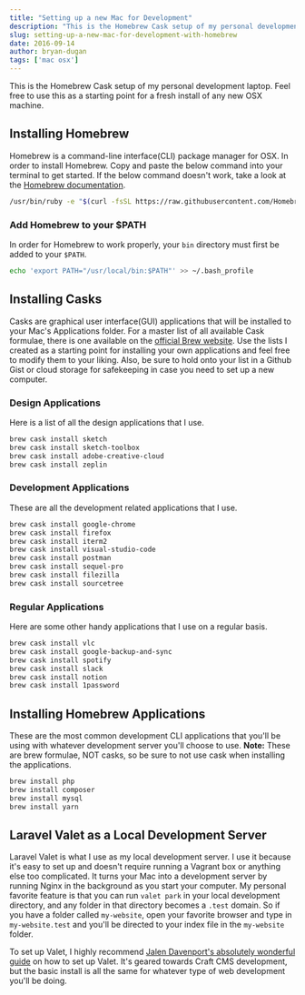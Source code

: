 ```yaml
---
title: "Setting up a new Mac for Development"
description: "This is the Homebrew Cask setup of my personal development laptop. Feel free to use this as a starting point for a fresh install of any new OSX machine."
slug: setting-up-a-new-mac-for-development-with-homebrew
date: 2016-09-14
author: bryan-dugan
tags: ['mac osx']
---
```


This is the Homebrew Cask setup of my personal development laptop. Feel free to use this as a starting point for a fresh install of any new OSX machine.

## Installing Homebrew

Homebrew is a command-line interface(CLI) package manager for OSX. In order to install Homebrew. Copy and paste the below command into your terminal to get started. If the below command doesn't work, take a look at the [Homebrew documentation](https://brew.sh).

```bash
/usr/bin/ruby -e "$(curl -fsSL https://raw.githubusercontent.com/Homebrew/install/master/install)"
```

### Add Homebrew to your $PATH

In order for Homebrew to work properly, your `bin` directory must first be added to your `$PATH`.

```bash
echo 'export PATH="/usr/local/bin:$PATH"' >> ~/.bash_profile
```

## Installing Casks

Casks are graphical user interface(GUI) applications that will be installed to your Mac's Applications folder. For a master list of all available Cask formulae, there is one available on the [official Brew website](https://formulae.brew.sh/cask/). Use the lists I created as a starting point for installing your own applications and feel free to modify them to your liking. Also, be sure to hold onto your list in a Github Gist or cloud storage for safekeeping in case you need to set up a new computer.

### Design Applications

Here is a list of all the design applications that I use.

```bash
brew cask install sketch
brew cask install sketch-toolbox
brew cask install adobe-creative-cloud
brew cask install zeplin
```

### Development Applications

These are all the development related applications that I use.

```bash
brew cask install google-chrome
brew cask install firefox
brew cask install iterm2
brew cask install visual-studio-code
brew cask install postman
brew cask install sequel-pro
brew cask install filezilla
brew cask install sourcetree
```

### Regular Applications

Here are some other handy applications that I use on a regular basis.

```bash
brew cask install vlc
brew cask install google-backup-and-sync
brew cask install spotify
brew cask install slack
brew cask install notion
brew cask install 1password
```

## Installing Homebrew Applications

These are the most common development CLI applications that you'll be using with whatever development server you'll choose to use. **Note:** These are brew formulae, NOT casks, so be sure to not use cask when installing the applications.

```bash
brew install php
brew install composer
brew install mysql
brew install yarn
```

## Laravel Valet as a Local Development Server

Laravel Valet is what I use as my local development server. I use it because it's easy to set up and doesn't require running a Vagrant box or anything else too complicated. It turns your Mac into a development server by running Nginx in the background as you start your computer. My personal favorite feature is that you can run `valet park` in your local development directory, and any folder in that directory becomes a `.test` domain. So if you have a folder called `my-website`, open your favorite browser and type in `my-website.test` and you'll be directed to your index file in the `my-website` folder.

To set up Valet, I highly recommend [Jalen Davenport's absolutely wonderful guide](https://medium.com/@jalendport/running-craft-cms-3-on-laravel-valet-6df61e5193fd) on how to set up Valet. It's geared towards Craft CMS development, but the basic install is all the same for whatever type of web development you'll be doing.
